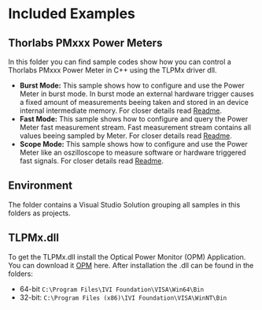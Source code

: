 # Included Examples

## Thorlabs PMxxx Power Meters
In this folder you can find sample codes show how you can control a Thorlabs PMxxx Power Meter in C++ using the TLPMx driver dll. 

 - **Burst Mode:** This sample shows how to configure and use the Power Meter in burst mode. In burst mode an external hardware trigger causes a fixed amount of measurements beeing taken and stored in an device internal intermediate memory. For closer details read [Readme](Burst%20Mode).
 - **Fast Mode:** This sample shows how to configure and query the Power Meter fast measurement stream. Fast measurement stream contains all values beeing sampled by Meter. For closer details read [Readme](Fast%20Mode).
 - **Scope Mode:** This sample shows how to configure and use the Power Meter like an oszilloscope to measure software or hardware triggered fast signals. For closer details read [Readme](Scope%20Mode).

## Environment
The folder contains a Visual Studio Solution grouping all samples in this folders as projects.

## TLPMx.dll
To get the TLPMx.dll install the Optical Power Monitor (OPM) Application. You can download it [OPM](https://www.thorlabs.com/software_pages/ViewSoftwarePage.cfm?Code=OPM)
here. After installation the .dll can be found in the folders:

- 64-bit ```C:\Program Files\IVI Foundation\VISA\Win64\Bin```
- 32-bit: ```C:\Program Files (x86)\IVI Foundation\VISA\WinNT\Bin```
